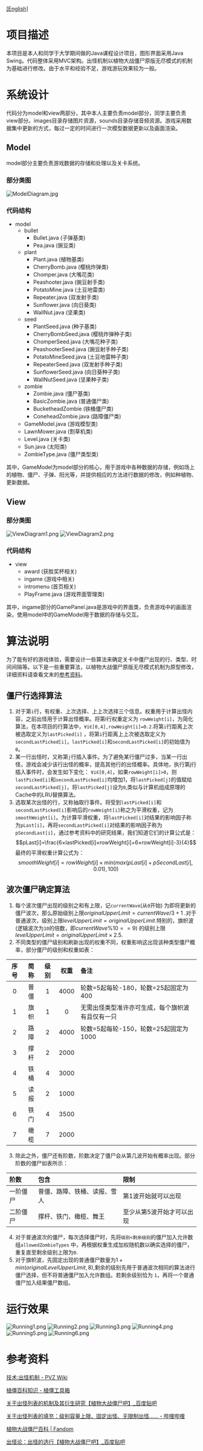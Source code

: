 [[English]](README_en.md)
# 项目描述

本项目是本人和同学于大学期间做的Java课程设计项目，图形界面采用Java Swing。代码整体采用MVC架构。出怪机制以植物大战僵尸原版无尽模式的机制为基础进行修改。由于水平和经验不足，游戏游玩效果较为一般。

# 系统设计

代码分为model和view两部分，其中本人主要负责model部分，同学主要负责view部分。images目录存储图片资源，sounds目录存储音频资源。游戏采用数据集中更新的方式，每过一定的时间进行一次模型数据更新以及画面渲染。

## Model

model部分主要负责游戏数据的存储和处理以及关卡系统。

### 部分类图

![ModelDiagram.jpg](docs/ModelDiagram.jpg)

### 代码结构

- model
    - bullet
        - Bullet.java (子弹基类)
        - Pea.java (豌豆类)
    - plant
        - Plant.java (植物基类)
        - CherryBomb.java (樱桃炸弹类)
        - Chomper.java (大嘴花类)
        - Peashooter.java (豌豆射手类)
        - PotatoMine.java (土豆地雷类)
        - Repeater.java (双发射手类)
        - Sunflower.java (向日葵类)
        - WallNut.java (坚果类)
    - seed
        - PlantSeed.java (种子基类)
        - CherryBombSeed.java (樱桃炸弹种子类)
        - ChomperSeed.java (大嘴花种子类)
        - PeashooterSeed.java (豌豆射手种子类)
        - PotatoMineSeed.java (土豆地雷种子类)
        - RepeaterSeed.java (双发射手种子类)
        - SunflowerSeed.java (向日葵种子类)
        - WallNutSeed.java (坚果种子类)
    - zombie
        - Zombie.java (僵尸基类)
        - BasicZombie.java (普通僵尸类)
        - BucketheadZombie (铁桶僵尸类)
        - ConeheadZombie.java (路障僵尸类)
    - GameModel.java (游戏模型类)
    - LawnMower.java (割草机类)
    - Level.java (关卡类)
    - Sun.java (太阳类)
    - ZombieType.java (僵尸类型类)

其中，GameModel为model部分的核心，用于游戏中各种数据的存储，例如场上的植物、僵尸、子弹、阳光等，并提供相应的方法进行数据的修改，例如种植物、更新数据。

## View

### 部分类图

![ViewDiagram1.png](docs/ViewDiagram1.png)
![ViewDiagram2.png](docs/ViewDiagram2.png)

### 代码结构

- view
    - award (获胜奖杯相关)
    - ingame (游戏中相关)
    - intromenu (首页相关)
    - PlayFrame.java (游戏界面管理类)

其中，ingame部分的GamePanel.java是游戏中的界面类，负责游戏中的画面渲染，使用model中的GameModel用于数据的存储与交互。

# 算法说明

为了能有好的游戏体验，需要设计一些算法来确定关卡中僵尸出现的行、类型、时间间隔等。以下是一些重要算法，以植物大战僵尸原版无尽模式机制为原型修改，详细资料请查看文末的[参考资料](#references)。

## 僵尸行选择算法

1. 对于第`i`行，有权重、上次选择、上上次选择三个信息。权重用于计算出怪内容，之前出怪用于计算出怪概率。将第i行权重定义为
   `rowWeight[i]`，为简化算法，在本项目的行算法中，`∀i∈[0,4],rowWeight[i]=0.2`.将第`i`行距离上次被选取定义为`lastPicked[i]`
   ，将第`i`行距离上上次被选取定义为`secondLastPicked[i]`，`lastPicked[i]`和`secondLastPicked[i]`的初始值为`0`。
2. 某一行出怪时，又称第`j`行插入事件。为了避免某行僵尸过多，当某一行出怪，游戏会减少该行出怪的概率，提高其他行的出怪概率。具体地，执行第j行插入事件时，会发生如下变化：
   `∀i∈[0,4]`，如果`rowWeight[i]>0`，则`lastPicked[i]`和`secondLastPicked[i]`均增加1，将`lastPicked[j]`的值赋给
   `secondLastPicked[j]`，将`lastPicked[j]`设为`0`,类似与计算机组成原理的Cache中的LRU替换算法。
3. 选取某次出怪的行，又称抽取行事件。将受到`lastPicked[i]`和`secondLastPicked[i]`影响后的`rowWeight[i]`称之为平滑权重，记为
   `smoothWeight[i]`。为计算平滑权重，将`lastPicked[i]`对结果的影响因子称为`pLast[i]`，再将`secondLastPicked[i]`对结果的影响因子称为
   `pSecondLast[i]`，通过参考资料中的研究结果，我们知道它们的计算公式是：
   $$pLast[i]=\frac{6×lastPicked[i]×rowWeight[i]+6×rowWeight[i]-3}{4}$$
   最终的平滑权重计算公式为：
   $$smoothWeight[i]=rowWeight[i]×min(max(pLast[i]+pSecondLast[i],0.01),100)$$

## 波次僵尸确定算法

1. 每个波次僵尸出现的级别之和有上限，记`currentWave`(从`0`开始)
   为即将更新的僵尸波次，那么原始级别上限$originalUpperLimit=currentWave/3+1$
   .对于普通波次，级别上限$levelUpperLimit=originalUpperLimit$.特别的，旗帜波(逻辑波次为`10`的倍数，即$currentWave\%10==9$)
   的级别上限$levelUpperLimit=originalUpperLimit×2.5$.
2. 不同类型的僵尸级别和刷新出现的权重不同，权重影响这出现该种类型僵尸概率，部分僵尸的级别和权重如表：

| 序号	 | 简称 | 级别 |  权重  | 备注                        |
|:---:|:--:|:--:|:----:|:--------------------------|
|  0  | 普僵 | 1  | 4000 | 轮数=5起每轮-180，轮数=25起固定为400  |
|  1  | 旗帜 | 1  |  0   | 无需出怪类型准许亦可生成，每个旗帜波有且仅有一只  |
|  2  | 路障 | 2  | 4000 | 轮数=5起每轮-150，轮数=25起固定为1000 |
|  3  | 撑杆 | 2  | 2000 |                           |
|  4  | 铁桶 | 4  | 3000 |                           |
|  5  | 读报 | 2  | 1000 |                           |
|  6  | 铁门 | 4  | 3500 |                           |
|  7  | 橄榄 | 7  | 2000 |                           |

3. 除此之外，僵尸还有阶数，阶数决定了僵尸会从第几波开始有概率出现。部分阶数的僵尸如表所示：

| 阶数   | 包含             | 限制            |
|:-----|:---------------|:--------------|
| 一阶僵尸 | 普僵、路障、铁桶、读报、雪人 | 第1波开始就可以出现    |
| 二阶僵尸 | 撑杆、铁门、橄榄、舞王    | 至少从第5波开始才可以出现 |

4. 对于普通波次的僵尸，每次选择僵尸时，先将`级别<剩余级别`的僵尸加入允许数组`allowedZombieTypes`
   中，再根据权重生成加权随机数以确实选择的僵尸，重复直至剩余级别上限为`0`.
5. 对于旗帜波，先固定出现的普通僵尸数量为$1+min(originalLevelUpperLimit,8)$,剩余的级别先用于普通波次相同的算法进行僵尸选择，但不将普通僵尸加入允许数组。若剩余级别恰为
   `1`，再将一个普通僵尸加入结果僵尸数组。

# 运行效果

![Running1.png](docs/Running1.png)
![Running2.png](docs/Running2.png)
![Running3.png](docs/Running3.png)
![Running4.png](docs/Running4.png)
![Running5.png](docs/Running5.png)
![Running6.png](docs/Running6.png)
<a id="references"></a>

# 参考资料

[技术:出怪机制 - PVZ Wiki](
https://wiki.pvz1.com/doku.php?id=%E6%8A%80%E6%9C%AF:%E5%87%BA%E6%80%AA%E6%9C%BA%E5%88%B6#%E5%87%86%E8%AE%B8)

[植僵百科知识 - 植僵工具箱](
https://pvz.tools/wiki/)

[关于出怪列表的机制及其衍生研究【植物大战僵尸吧】_百度贴吧](
https://tieba.baidu.com/p/9132193790)

[关于出怪列表的填充：级别容量上限、固定出怪、无限制出怪…… - 哔哩哔哩](
https://www.bilibili.com/opus/753887071276367875)

[植物大战僵尸百科 | Fandom](
https://pvz.fandom.com/zh/wiki/%E6%A4%8D%E7%89%A9%E5%A4%A7%E6%88%98%E5%83%B5%E5%B0%B8%E7%99%BE%E7%A7%91)

[出怪论：出怪的选行【植物大战僵尸吧】_百度贴吧](
https://tieba.baidu.com/p/8048386143)
